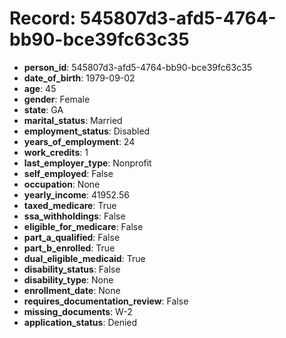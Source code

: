 # Record: 545807d3-afd5-4764-bb90-bce39fc63c35

- **person_id**: 545807d3-afd5-4764-bb90-bce39fc63c35
- **date_of_birth**: 1979-09-02
- **age**: 45
- **gender**: Female
- **state**: GA
- **marital_status**: Married
- **employment_status**: Disabled
- **years_of_employment**: 24
- **work_credits**: 1
- **last_employer_type**: Nonprofit
- **self_employed**: False
- **occupation**: None
- **yearly_income**: 41952.56
- **taxed_medicare**: True
- **ssa_withholdings**: False
- **eligible_for_medicare**: False
- **part_a_qualified**: False
- **part_b_enrolled**: True
- **dual_eligible_medicaid**: True
- **disability_status**: False
- **disability_type**: None
- **enrollment_date**: None
- **requires_documentation_review**: False
- **missing_documents**: W-2
- **application_status**: Denied